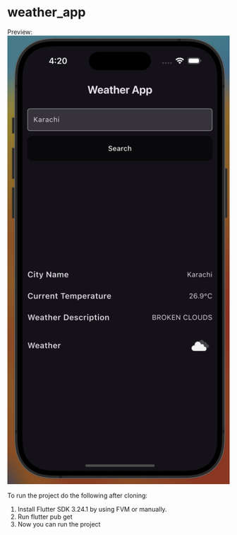 # weather_app

Preview:
![preview](preview.png)

To run the project do the following after cloning:
1. Install Flutter SDK 3.24.1 by using FVM or manually.
2. Run flutter pub get
3. Now you can run the project


